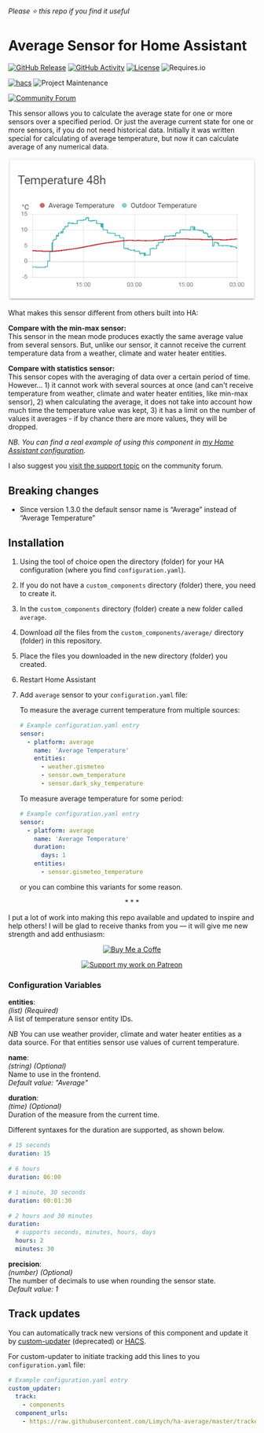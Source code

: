 *Please :star: this repo if you find it useful*

# Average Sensor for Home Assistant

[![GitHub Release](https://img.shields.io/github/tag-date/Limych/ha-average?label=release&style=popout)](https://github.com/Limych/ha-average/releases)
[![GitHub Activity](https://img.shields.io/github/commit-activity/y/Limych/ha-average.svg?style=popout)](https://github.com/Limych/ha-average/commits/master)
[![License](https://img.shields.io/github/license/Limych/ha-average.svg?style=popout)](LICENSE.md)
![Requires.io](https://img.shields.io/requires/github/Limych/ha-average)

[![hacs](https://img.shields.io/badge/HACS-Custom-orange.svg?style=popout)][hacs]
![Project Maintenance](https://img.shields.io/badge/maintainer-Andrey%20Khrolenok%20%40Limych-blue.svg?style=popout)

[![Community Forum](https://img.shields.io/badge/community-forum-brightgreen.svg?style=popout)][forum-support]

This sensor allows you to calculate the average state for one or more sensors over a specified period. Or just the average current state for one or more sensors, if you do not need historical data.
Initially it was written special for calculating of average temperature, but now it can calculate average of any numerical data.

![Example](example.png)

What makes this sensor different from others built into HA:

**Compare with the min-max sensor:**\
This sensor in the mean mode produces exactly the same average value from several sensors. But, unlike our sensor, it cannot receive the current temperature data from a weather, climate and water heater entities.

**Compare with statistics sensor:**\
This sensor copes with the averaging of data over a certain period of time. However… 1) it cannot work with several sources at once (and can't receive temperature from weather, climate and water heater entities, like min-max sensor), 2) when calculating the average, it does not take into account how much time the temperature value was kept, 3) it has a limit on the number of values ​​it averages - if by chance there are more values, they will be dropped.

*NB. You can find a real example of using this component in [my Home Assistant configuration](https://github.com/Limych/HomeAssistantConfiguration).*

I also suggest you [visit the support topic][forum-support] on the community forum.

## Breaking changes

* Since version 1.3.0 the default sensor name is “Average” instead of “Average Temperature”

## Installation

1. Using the tool of choice open the directory (folder) for your HA configuration (where you find `configuration.yaml`).
1. If you do not have a `custom_components` directory (folder) there, you need to create it.
1. In the `custom_components` directory (folder) create a new folder called `average`.
1. Download _all_ the files from the `custom_components/average/` directory (folder) in this repository.
1. Place the files you downloaded in the new directory (folder) you created.
1. Restart Home Assistant
1. Add `average` sensor to your `configuration.yaml` file:

    To measure the average current temperature from multiple sources:
    ```yaml
    # Example configuration.yaml entry
    sensor:
      - platform: average
        name: 'Average Temperature'
        entities:
          - weather.gismeteo
          - sensor.owm_temperature
          - sensor.dark_sky_temperature
    ```

    To measure average temperature for some period:
    ```yaml
    # Example configuration.yaml entry
    sensor:
      - platform: average
        name: 'Average Temperature'
        duration:
          days: 1
        entities:
          - sensor.gismeteo_temperature
    ```
    
    or you can combine this variants for some reason.

<p align="center">* * *</p>
I put a lot of work into making this repo available and updated to inspire and help others! I will be glad to receive thanks from you — it will give me new strength and add enthusiasm:
<p align="center"><a href="https://www.paypal.com/cgi-bin/webscr?cmd=_donations&business=UAGFL5L6M8RN2&item_name=[average]+Donation+for+a+big+barrel+of+coffee+:)&currency_code=EUR&source=url"><img alt="Buy Me a Coffe" src="https://raw.githubusercontent.com/Limych/HomeAssistantConfiguration/master/docs/images/donate-with-paypal.png"></a></p>
<p align="center"><a href="https://www.patreon.com/join/limych?"><img alt="Support my work on Patreon" src="https://raw.githubusercontent.com/Limych/HomeAssistantConfiguration/master/docs/images/support-with-patreon.jpg"></a></p>

### Configuration Variables
  
**entities**:\
  _(list) (Required)_\
  A list of temperature sensor entity IDs.
  
  *NB* You can use weather provider, climate and water heater entities as a data source. For that entities sensor use values of current temperature.

**name**:\
  _(string) (Optional)_\
  Name to use in the frontend.\
  _Default value: "Average"_
  
**duration**:\
  _(time) (Optional)_\
  Duration of the measure from the current time.
  
  Different syntaxes for the duration are supported, as shown below.

  ```yaml  
  # 15 seconds
  duration: 15
  ```

  ```yaml  
  # 6 hours
  duration: 06:00
  ```

  ```yaml  
  # 1 minute, 30 seconds
  duration: 00:01:30
  ```

  ```yaml  
  # 2 hours and 30 minutes
  duration:
    # supports seconds, minutes, hours, days
    hours: 2
    minutes: 30
  ```

**precision**:\
  _(number) (Optional)_\
  The number of decimals to use when rounding the sensor state.\
  _Default value: 1_

## Track updates

You can automatically track new versions of this component and update it by  [custom-updater](https://github.com/custom-components/custom_updater) (deprecated) or [HACS][hacs].

For custom-updater to initiate tracking add this lines to you `configuration.yaml` file:

```yaml
# Example configuration.yaml entry
custom_updater:
  track:
    - components
  component_urls:
    - https://raw.githubusercontent.com/Limych/ha-average/master/tracker.json
```

[forum-support]: https://community.home-assistant.io/t/average-temperature-sensor/111674
[hacs]: https://github.com/custom-components/hacs